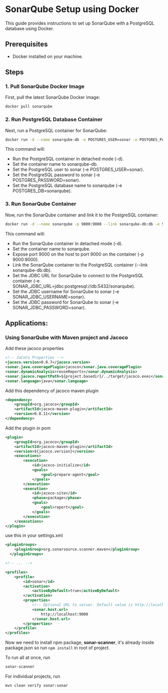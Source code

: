# SonarQube Setup using Docker

This guide provides instructions to set up SonarQube with a PostgreSQL database using Docker.

## Prerequisites

- Docker installed on your machine.

## Steps

### 1. Pull SonarQube Docker Image

First, pull the latest SonarQube Docker image:

```sh
docker pull sonarqube
```

### 2. Run PostgreSQL Database Container

Next, run a PostgreSQL container for SonarQube:

```sh
docker run -d --name sonarqube-db -e POSTGRES_USER=sonar -e POSTGRES_PASSWORD=sonar -e POSTGRES_DB=sonarqube postgres:alpine
```

This command will:

- Run the PostgreSQL container in detached mode (-d).
- Set the container name to sonarqube-db.
- Set the PostgreSQL user to sonar (-e POSTGRES_USER=sonar).
- Set the PostgreSQL password to sonar (-e POSTGRES_PASSWORD=sonar).
- Set the PostgreSQL database name to sonarqube (-e POSTGRES_DB=sonarqube).

### 3. Run SonarQube Container

Now, run the SonarQube container and link it to the PostgreSQL container:

```sh
docker run -d --name sonarqube -p 9000:9000 --link sonarqube-db:db -e SONAR_JDBC_URL=jdbc:postgresql://db:5432/sonarqube -e SONAR_JDBC_USERNAME=sonar -e SONAR_JDBC_PASSWORD=sonar sonarqube
```

This command will:

- Run the SonarQube container in detached mode (-d).
- Set the container name to sonarqube.
- Expose port 9000 on the host to port 9000 on the container (-p 9000:9000).
- Link the SonarQube container to the PostgreSQL container (--link sonarqube-db:db).
- Set the JDBC URL for SonarQube to connect to the PostgreSQL container (-e SONAR_JDBC_URL=jdbc:postgresql://db:5432/sonarqube).
- Set the JDBC username for SonarQube to sonar (-e SONAR_JDBC_USERNAME=sonar).
- Set the JDBC password for SonarQube to sonar (-e SONAR_JDBC_PASSWORD=sonar).

## Applications:

### Using SonarQube with Maven project and Jacoco

Add these jacoco properties

```xml
<!-- JaCoCo Properties -->
<jacoco.version>0.8.7</jacoco.version>
<sonar.java.coveragePlugin>jacoco</sonar.java.coveragePlugin>
<sonar.dynamicAnalysis>reuseReports</sonar.dynamicAnalysis>
<sonar.jacoco.reportPath>${project.basedir}/../target/jacoco.exec</sonar.jacoco.reportPath>
<sonar.language>java</sonar.language>
```

Add this dependency of jacoco maven plugin

```xml
<dependency>
    <groupId>org.jacoco</groupId>
    <artifactId>jacoco-maven-plugin</artifactId>
    <version>0.8.11</version>
</dependency>
```

Add the plugin in pom

```xml
<plugin>
    <groupId>org.jacoco</groupId>
    <artifactId>jacoco-maven-plugin</artifactId>
    <version>${jacoco.version}</version>
    <executions>
        <execution>
            <id>jacoco-initialize</id>
            <goals>
                <goal>prepare-agent</goal>
            </goals>
        </execution>
        <execution>
            <id>jacoco-site</id>
            <phase>package</phase>
            <goals>
                <goal>report</goal>
            </goals>
        </execution>
    </executions>
</plugin>
```

use this in your settings.xml

```xml
<pluginGroups>
	<pluginGroup>org.sonarsource.scanner.maven</pluginGroup>
  </pluginGroups>

<!-- ... -->

<profiles>
    <profile>
        <id>sonar</id>
        <activation>
            <activeByDefault>true</activeByDefault>
        </activation>
        <properties>
            <!-- Optional URL to server. Default value is http://localhost:9000 -->
            <sonar.host.url>
                http://localhost:9000
            </sonar.host.url>
        </properties>
    </profile>
</profiles>
```

Now we need to install npm package, <b>sonar-scanner</b>, it's already inside package.json
so run `npm install` in root of project.

To run all at once, run
```sh
sonar-scanner
```

For individual projects, run
```sh
mvn clean verify sonar:sonar
```
